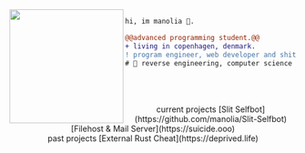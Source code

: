 <img align="left" height="200" src="https://media.giphy.com/media/ao9DUiTKH60XS/giphy.gif"/>

```diff
hi, im manolia 🔮.

@@advanced programming student.@@
+ living in copenhagen, denmark.
! program engineer, web developer and shitposter
# 📖 reverse engineering, computer science
```

<br>
<br>
<br>

<center>
current projects
[Slit Selfbot](https://github.com/manolia/Slit-Selfbot)
[Filehost & Mail Server](https://suicide.ooo)
</center>

<center>
past projects
[External Rust Cheat](https://deprived.life)
</center>
